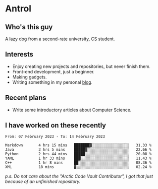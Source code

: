 # Antrol

## Who's this guy

A lazy dog from a second-rate university, CS student.

## Interests

* Enjoy creating new projects and repositories, but never finish them.
* Front-end development, just a beginner.
* Making gadgets.
* Writing something in my personal [blog](https://blog.antrol.xyz/).

## Recent plans

* Write some introductory articles about Computer Science.

<!--
* Try to develop a website for [Anime4KCPP](https://github.com/TianZerL/Anime4KCPP).
* Develop a Markdown renderer which user can customize its css, of course it is GUI-based.~~(If I could finish  it before getting bored)~~
* Work with my [teammates](https://github.com/SWJTU-Lazy-Dogs).
* Find something interests me, as a hobby after finishing my ~~boring~~ homework.
-->

## I have worked on these recently

<!--START_SECTION:waka-->

```text
From: 07 February 2023 - To: 14 February 2023

Markdown       4 hrs 15 mins   ███████▓░░░░░░░░░░░░░░░░░   31.33 %
Java           3 hrs 5 mins    █████▓░░░░░░░░░░░░░░░░░░░   22.66 %
Python         2 hrs 44 mins   █████░░░░░░░░░░░░░░░░░░░░   20.08 %
YAML           1 hr 33 mins    ███░░░░░░░░░░░░░░░░░░░░░░   11.43 %
C++            1 hr 8 mins     ██░░░░░░░░░░░░░░░░░░░░░░░   08.36 %
XML            18 mins         ▓░░░░░░░░░░░░░░░░░░░░░░░░   02.24 %
```

<!--END_SECTION:waka-->

*p.s.  Do not care about the "Arctic Code Vault Contributor", I got that just because of an unfinished repository.*

<!--
**qzmlgfj/qzmlgfj** is a ✨ _special_ ✨ repository because its `README.md` (this file) appears on your GitHub profile.

Here are some ideas to get you started:

- 🔭 I’m currently working on ...
- 🌱 I’m currently learning ...
- 👯 I’m looking to collaborate on ...
- 🤔 I’m looking for help with ...
- 💬 Ask me about ...
- 📫 How to reach me: ...
- 😄 Pronouns: ...
- ⚡ Fun fact: ...
-->
